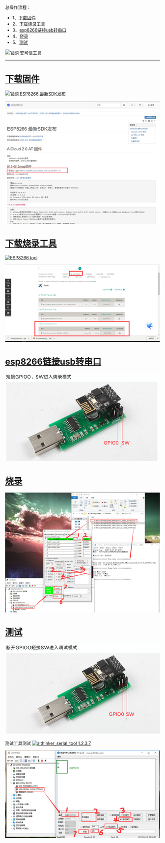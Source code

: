 总操作流程：
- 1、[下载固件](#ESP8266-01)
- 2、[下载烧录工具](#ESP8266-02)
- 3、[esp8266链接usb转串口](#ESP8266-03)
- 4、[烧录](#ESP8266-04)
- 5、[测试](#ESP8266-05)

[![](https://img.shields.io/badge/官网-安可信工具-red.svg "官网 安可信工具")](http://wiki.ai-thinker.com/tools)


----------
# <a name="ESP8266-01" href="#" >下载固件</a>
[![](https://img.shields.io/badge/官网-ESP8266最新SDK发布-red.svg "官网 ESP8266 最新SDK发布")](http://wiki.ai-thinker.com/esp8266/sdk#esp8266_%E6%9C%80%E6%96%B0sdk%E5%8F%91%E5%B8%83)

![](image/1-1.png)
# <a name="ESP8266-02" href="#" >下载烧录工具</a>
[![](https://img.shields.io/badge/ESP8266-tool-red.svg "ESP8266 tool")](https://www.espressif.com/en/support/download/other-tools?keys=&field_type_tid%5B%5D=14)


![](image/1-2.png)
# <a name="ESP8266-03" href="#" >esp8266链接usb转串口</a>
![](image/1-3.png)
# <a name="ESP8266-04" href="#" >烧录</a>
![](image/1-4.png)
# <a name="ESP8266-05" href="#" >测试</a>
![](image/1-5.png)

测试工具测试
[![](https://img.shields.io/badge/aithinker_serial_tool-1.2.3.7-green.svg "aithinker_serial_tool 1.2.3.7")](https://pan.baidu.com/s/1tEXZKgLTKbjnLXQmLuDrFA)


![](image/1-6.png)